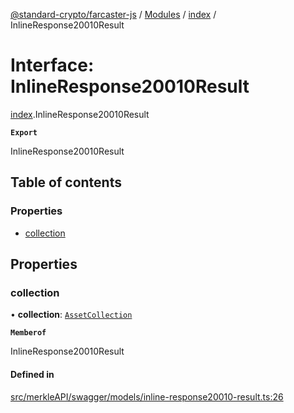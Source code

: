 [@standard-crypto/farcaster-js](../README.md) / [Modules](../modules.md) / [index](../modules/index.md) / InlineResponse20010Result

# Interface: InlineResponse20010Result

[index](../modules/index.md).InlineResponse20010Result

**`Export`**

InlineResponse20010Result

## Table of contents

### Properties

- [collection](index.InlineResponse20010Result.md#collection)

## Properties

### collection

• **collection**: [`AssetCollection`](index.AssetCollection.md)

**`Memberof`**

InlineResponse20010Result

#### Defined in

[src/merkleAPI/swagger/models/inline-response20010-result.ts:26](https://github.com/standard-crypto/farcaster-js/blob/main/src/merkleAPI/swagger/models/inline-response20010-result.ts#L26)
